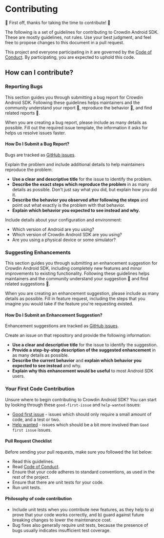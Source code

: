 # Contributing

:tada: First off, thanks for taking the time to contribute! :tada:

The following is a set of guidelines for contributing to Crowdin Android SDK. These are mostly guidelines, not rules. Use your best judgment, and feel free to propose changes to this document in a pull request.

This project and everyone participating in it are governed by the [Code of Conduct](/CODE_OF_CONDUCT.md). By participating, you are expected to uphold this code.

## How can I contribute?

### Reporting Bugs

This section guides you through submitting a bug report for Crowdin Android SDK. Following these guidelines helps maintainers and the community understand your report :pencil:, reproduce the behavior :iphone:, and find related reports :mag_right:.

When you are creating a bug report, please include as many details as possible. Fill out the required issue template, the information it asks for helps us resolve issues faster.

#### How Do I Submit a Bug Report?

Bugs are tracked as [GitHub issues](https://github.com/crowdin/mobile-sdk-android/issues/).

Explain the problem and include additional details to help maintainers reproduce the problem:

* **Use a clear and descriptive title** for the issue to identify the problem.
* **Describe the exact steps which reproduce the problem** in as many details as possible. Don't just say what you did, but explain how you did it.
* **Describe the behavior you observed after following the steps** and point out what exactly is the problem with that behavior.
* **Explain which behavior you expected to see instead and why.**

Include details about your configuration and environment:

* Which version of Android are you using?
* Which version of Crowdin Android SDK are you using?
* Are you using a physical device or some simulator?

### Suggesting Enhancements

This section guides you through submitting an enhancement suggestion for Crowdin Android SDK, including completely new features and minor improvements to existing functionality. Following these guidelines helps maintainers and the community understand your suggestion :pencil: and find related suggestions :mag_right:.

When you are creating an enhancement suggestion, please include as many details as possible. Fill in feature request, including the steps that you imagine you would take if the feature you're requesting existed.

#### How Do I Submit an Enhancement Suggestion?

Enhancement suggestions are tracked as [GitHub issues](https://github.com/crowdin/mobile-sdk-android/issues/). 

Create an issue on that repository and provide the following information:

* **Use a clear and descriptive title** for the issue to identify the suggestion.
* **Provide a step-by-step description of the suggested enhancement** in as many details as possible.
* **Describe the current behavior** and **explain which behavior you expected to see instead** and why.
* **Explain why this enhancement would be useful** to most Android SDK users.

### Your First Code Contribution

Unsure where to begin contributing to Crowdin Android SDK? You can start by looking through these `good-first-issue` and `help-wanted` issues:

* [Good first issue](https://github.com/crowdin/mobile-sdk-android/issues?q=is%3Aopen+is%3Aissue+label%3A%22good+first+issue%22) - issues which should only require a small amount of code, and a test or two.
* [Help wanted](https://github.com/crowdin/mobile-sdk-android/issues?q=is%3Aopen+is%3Aissue+label%3A%22help+wanted%22) - issues which should be a bit more involved than `Good first issue` issues.

#### Pull Request Checklist

Before sending your pull requests, make sure you followed the list below:

- Read this guidelines.
- Read [Code of Conduct](/CODE_OF_CONDUCT.md).
- Ensure that your code adheres to standard conventions, as used in the rest of the project.
- Ensure that there are unit tests for your code.
- Run unit tests.

#### Philosophy of code contribution

- Include unit tests when you contribute new features, as they help to a) prove that your code works correctly, and b) guard against future breaking changes to lower the maintenance cost.
- Bug fixes also generally require unit tests, because the presence of bugs usually indicates insufficient test coverage.